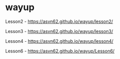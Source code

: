 # wayup
Lesson2  - https://asvn62.github.io/wayup/lesson2/

Lesson3  - https://asvn62.github.io/wayup/lesson3/

Lesson4  - https://asvn62.github.io/wayup/lesson4/

Lesson6  - https://asvn62.github.io/wayup/Lesson6/
